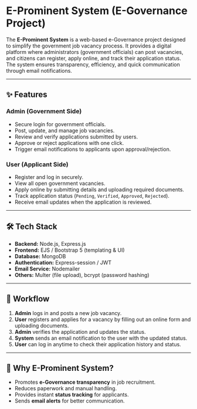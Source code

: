 # E-Prominent System (E-Governance Project)

The **E-Prominent System** is a web-based e-Governance project designed to simplify the government job vacancy process. It provides a digital platform where administrators (government officials) can post vacancies, and citizens can register, apply online, and track their application status. The system ensures transparency, efficiency, and quick communication through email notifications.

---

## ✨ Features

### Admin (Government Side)
- Secure login for government officials.
- Post, update, and manage job vacancies.
- Review and verify applications submitted by users.
- Approve or reject applications with one click.
- Trigger email notifications to applicants upon approval/rejection.

### User (Applicant Side)
- Register and log in securely.
- View all open government vacancies.
- Apply online by submitting details and uploading required documents.
- Track application status (`Pending`, `Verified`, `Approved`, `Rejected`).
- Receive email updates when the application is reviewed.

---

## 🛠️ Tech Stack
- **Backend:** Node.js, Express.js
- **Frontend:** EJS / Bootstrap 5 (templating & UI)
- **Database:** MongoDB
- **Authentication:** Express-session / JWT 
- **Email Service:** Nodemailer
- **Others:** Multer (file upload), bcrypt (password hashing)

---

## 🚀 Workflow
1. **Admin** logs in and posts a new job vacancy.  
2. **User** registers and applies for a vacancy by filling out an online form and uploading documents.  
3. **Admin** verifies the application and updates the status.  
4. **System** sends an email notification to the user with the updated status.  
5. **User** can log in anytime to check their application history and status.

---

## 📌 Why E-Prominent System?
- Promotes **e-Governance transparency** in job recruitment.  
- Reduces paperwork and manual handling.  
- Provides instant **status tracking** for applicants.  
- Sends **email alerts** for better communication.  


